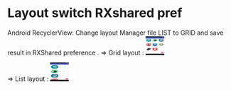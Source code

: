 # Layout switch RXshared pref

Android RecyclerView: Change layout Manager file LIST to GRID and save result in RXShared preference .
=> Grid layout :
<img src="grid_layout.png" height="42" width="42">

=> List layout :
<img src="list_layout.png" height="42" width="42">
